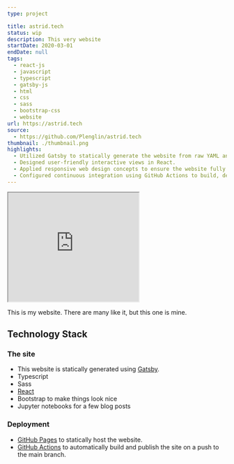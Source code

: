 ```yaml
---
type: project

title: astrid.tech
status: wip
description: This very website
startDate: 2020-03-01
endDate: null
tags:
  - react-js
  - javascript
  - typescript
  - gatsby-js
  - html
  - css
  - sass
  - bootstrap-css
  - website
url: https://astrid.tech
source:
  - https://github.com/Plenglin/astrid.tech
thumbnail: ./thumbnail.png
highlights:
  - Utilized Gatsby to statically generate the website from raw YAML and - Markdown files.
  - Designed user-friendly interactive views in React.
  - Applied responsive web design concepts to ensure the website fully takes advantage of mobile, tablet, and desktop.
  - Configured continuous integration using GitHub Actions to build, deploy, and - publish the website.
---
```


<iframe src="https://astrid.tech" title="My website, but with recursion" width="300" height="250"></iframe>

This is my website. There are many like it, but this one is mine.

## Technology Stack

### The site

- This website is statically generated using [Gatsby](https://www.gatsbyjs.org/).
- Typescript
- Sass
- [React](https://reactjs.org/)
- Bootstrap to make things look nice
- Jupyter notebooks for a few blog posts

### Deployment

- [GitHub Pages](https://github.com/plenglin/astrid.tech) to statically host the website.
- [GitHub Actions](https://github.com/plenglin/astrid.tech/actions) to automatically build and publish the site on a push to the main branch.
